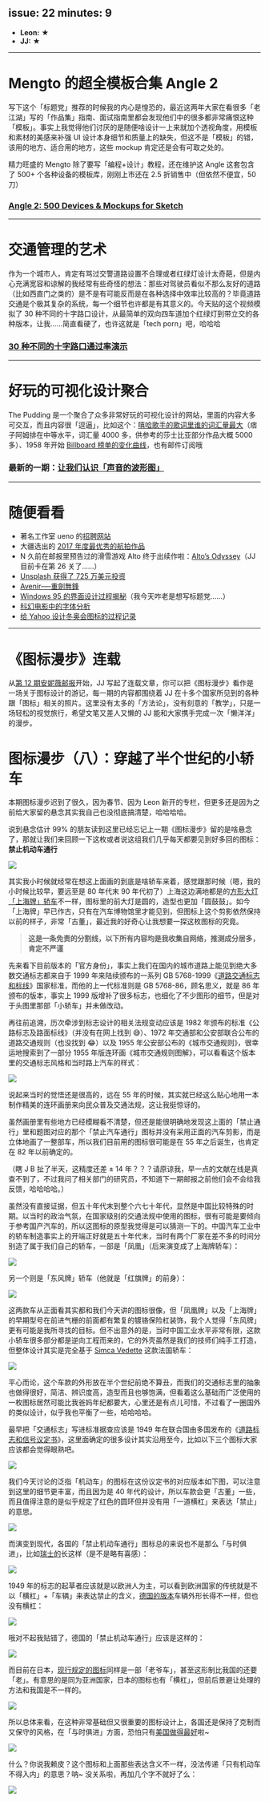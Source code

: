 issue: 22
minutes: 9
---

- **Leon:** ★
- **JJ:** ★

---

# Mengto 的超全模板合集 Angle 2
写下这个「标题党」推荐的时候我的内心是惶恐的，最近这两年大家在看很多「老江湖」写的「作品集」指南、面试指南里都会发现他们中的很多都非常痛恨这种「模板」。事实上我觉得他们讨厌的是随便啥设计一上来就加个透视角度，用模板和素材的美感来补强 UI 设计本身细节和质量上的缺失，但这不是「模板」的错，该用的地方、适合用的地方，这些 mockup 肯定还是会有可取之处的。

精力旺盛的 Mengto 除了要写「编程+设计」教程，还在维护这 Angle 这套包含了 500+ 个各种设备的模板库，刚刚上市还在 2.5 折销售中（但依然不便宜，50 刀）
### [Angle 2: 500 Devices & Mockups for Sketch](https://designcode.io/angle)

---

# 交通管理的艺术
作为一个城市人，肯定有骂过交警道路设置不合理或者红绿灯设计太奇葩，但是内心充满宽容和谅解的我经常有些奇怪的想法：那些对驾驶员看似不那么友好的道路（比如西直门之类的）是不是有可能反而是在各种选择中效率比较高的？毕竟道路交通是个极其复杂的系统，每一个细节也许都是有其意义的。今天贴的这个视频模拟了 30 种不同的十字路口设计，从最简单的双向四车道加个红绿灯到带立交的各种版本，让我……简直看硬了，也许这就是「tech porn」吧，哈哈哈
### [30 种不同的十字路口通过率演示](https://www.youtube.com/watch?time_continue=19&v=yITr127KZtQ)

---

# 好玩的可视化设计聚合
The Pudding 是一个聚合了众多非常好玩的可视化设计的网站，里面的内容大多可交互，而且内容很「逗逼」，比如这个：[嘻哈歌手的歌词里谁的词汇量最大](https://pudding.cool/2017/02/vocabulary/)（痞子阿姆排在中等水平，词汇量 4000 多，供参考的莎士比亚部分作品大概 5000 多）、1958 年开始 [Billboard 榜单的变化曲线](https://pudding.cool/2017/03/music-history/)，也有邮件订阅哦
### 最新的一期：[让我们认识「声音的波形图」](https://pudding.cool/2018/02/waveforms/)

---

# 随便看看
* 著名工作室 ueno 的[招聘网站](https://interview.ueno.co/)
* 大疆选出的 [2017 年度最优秀的航拍作品](https://mp.weixin.qq.com/s/m1Fl_mGOB_fEfN-XreRsJg)
* N 久前在邮报里预告过的滑雪游戏 Alto 终于出续作啦：[Alto’s Odyssey](https://itunes.apple.com/cn/app/%E9%98%BF%E5%B0%94%E6%89%98%E7%9A%84%E5%A5%A5%E5%BE%B7%E8%B5%9B/id1182456409?mt=8&at=1010lqta)（JJ 目前卡在第 26 关了……）
* [Unsplash 获得了 725 万美元投资](https://medium.com/unsplash/we-just-raised-7-25-million-for-unsplash-to-build-a-new-economy-around-photography-cedc8a999239)
* [Avenir──重劍無鋒](https://medium.com/@juliushui/avenir-%E9%87%8D%E5%8A%8D%E6%B1%82%E6%95%97-893a9c63c2c8)
* [Windows 95 的界面设计过程揭秘](https://socket3.wordpress.com/2018/02/03/designing-windows-95s-user-interface/)（我今天咋老是想写标题党……）
* [科幻电影中的字体分析](https://typesetinthefuture.com/)
* [给 Yahoo 设计冬奥会图标的过程记录](https://medium.com/budi-brain/designing-yahoos-winter-olympics-icons-75ccdafacc3d)

---

# 《图标漫步》连载
从[第 12 期安妮薇邮报](https://github.com/JJYing/Anyway-Post/tree/master/Posts/Markdown)开始，JJ 写起了连载文章，你可以把《图标漫步》看作是一场关于图标设计的游记，每一期的内容都围绕着 JJ 在十多个国家所见到的各种跟「图标」相关的照片。这里没有太多的「方法论」，没有刻意的「教学」，只是一场轻松的视觉旅行，希望文笔又差人又懒的 JJ 能和大家携手完成一次「懒洋洋」的漫步。


# 图标漫步（八）：穿越了半个世纪的小轿车
本期图标漫步迟到了很久，因为春节、因为 Leon 新开的专栏，但更多还是因为之前给大家留的悬念其实我自己也没彻底搞清楚，哈哈哈哈。

说到悬念估计 99% 的朋友读到这里已经忘记上一期《图标漫步》留的是啥悬念了，那就让我们来回顾一下这枚或者说这组我们几乎每天都要见到好多回的图标：**禁止机动车通行**

![](https://anw.red/iconwalk/08-01.jpg)

其实我小时候就经常在想这上面画的到底是啥轿车来着，感觉跟那时候（嗯，我的小时候比较早，要远至是 80 年代末 90 年代初了）上海这边满地都是的[方形大灯「上海牌」轿车](http://y3.ifengimg.com/cmpp/2014/08/15/07/146d414e-713e-41aa-99ea-456d7dc8c9e3.jpg)不一样，图标里的前大灯是圆的，造型也更加「圆鼓鼓」。如今「上海牌」早已作古，只有在汽车博物馆里才能见到，但图标上这个剪影依然保持以前的样子，非常「古董」，最近我的好奇心让我想要一探这枚图标的究竟。

> **这是一条免责的分割线，以下所有内容均是我收集自网络，推测成分居多，肯定不严谨**

先来看下目前版本的「官方身份」，事实上我们在国内的城市道路上能见到绝大多数交通标志都来自于 1999 年来陆续颁布的一系列 GB 5768-1999《[道路交通标志和标线](http://www.gb688.cn/bzgk/gb/std_list?r=0.148219769869115&p.p1=0&p.p2=gb5768&p.p90=circulation_date&p.p91=desc)》国家标准，而他的上一代标准则是 GB 5768-86，顾名思义，就是 86 年颁布的版本，事实上 1999 版增补了很多标志，也细化了不少图形的细节，但是对于头图里那部「小轿车」并未做改动。

再往前追溯，历次牵涉到标志设计的相关法规变动应该是 1982 年颁布的标准《公路标志及路面标线》（并没有在网上找到 😅）、1972 年交通部和公安部联合公布的道路交通规则（也没找到 😂）以及 1955 年公安部公布的《城市交通规则》，很幸运地搜索到了一部分 1955 年版连环画《城市交通规则图解》，可以看看这个版本里的交通标志风格和当时路上汽车的样式：

![](https://anw.red/iconwalk/08-02.jpg)

说起来当时的觉悟还是很高的，远在 55 年的时候，其实就已经这么贴心地用一本制作精美的连环画册来向民众普及交通法规，这让我挺惊讶的。

虽然画册里有些地方已经模糊看不清楚，但还是能很明确地发现这上面的「禁止通行」里和题图对应的那个「禁止汽车通行」图标并没有采用正面的汽车剪影，而是立体地画了一整部车，所以我们目前用的图标很可能是在 55 年之后诞生，也肯定在 82 年以前确定的。

（瞎 J B 扯了半天，这精度还差 ± 14 年？？？请原谅我，早一点的文献在线是真查不到了，不过我问了相关部门的研究员，不知道下一期邮报之前他们会不会给我反馈，哈哈哈哈。）

虽然没有直接证据，但五十年代末到整个六七十年代，显然是中国比较特殊的时期。以当时的政治气氛，在国家级别的交通法规中使用的图标，很有可能是要倾向于参考国产汽车的，所以这图标的原型我觉得是可以猜测一下的。中国汽车工业中的轿车制造事实上的开端正好就是五十年代末，当时有两个厂家在差不多的时间分别造了属于我们自己的轿车，一部是「凤凰」（后来演变成了上海牌轿车）：

![](https://anw.red/iconwalk/08-03.jpg)

另一个则是「东风牌」轿车（他就是「红旗牌」的前身）：

![](https://anw.red/iconwalk/08-04.jpg)

这两款车从正面看其实都和我们今天讲的图标很像，但「凤凰牌」以及「上海牌」的早期型号在前进气栅的前面都有繁复的镀铬保险杠装饰，我个人觉得「东风牌」更有可能是我所寻找的目标。但不出意外的是，当时中国工业水平非常有限，这款小轿车很多部分都是逆向工程而来的，它的外壳虽然是我们的技师们纯手工打造，但整体设计其实是完全基于 [Simca Vedette](https://www.wikiwand.com/en/Simca_Vedette) 这款法国轿车：

![](https://anw.red/iconwalk/08-05.jpg)

平心而论，这个车款的外形放在半个世纪前绝不算丑，而我们的交通标志里的抽象也做得很好，简洁、辨识度高，造型而且也够饱满，但看着这么基础而广泛使用的一枚图标居然可能比我爸妈年纪都要大，心里还是有点儿可惜，不过看了一圈国外的类似设计，似乎我也平衡了一些，哈哈哈哈。

最早把「交通标志」写进标准据查应该是 1949 年在联合国由多国发布的《[道路标志和信号议定书](http://www.unece.org/fileadmin/DAM/trans/conventn/ProtocolRoadSigns.pdf)》，这里面确定的很多设计其实沿用至今，比如以下三个图标大家应该都会觉得眼熟吧。

![](https://anw.red/iconwalk/08-06.jpg)

我们今天讨论的泛指「机动车」的图标在这份议定书的对应版本如下图，可以注意到这里的细节更丰富，而且因为是 40 年代的设计，所以车款会更「古董」一些，而且值得注意的是似乎规定了红色的圆环但并没有用「一道横杠」来表达「禁止」的意思。

![](https://anw.red/iconwalk/08-07.jpg)

而演变到现代，各国的「禁止机动车通行」图标总的来说也不是那么「与时俱进」，比如[瑞士的](https://www.wikiwand.com/en/Road_signs_in_Switzerland_and_Liechtenstein)长这样（是不是略有喜感）：

![](https://anw.red/iconwalk/08-08.jpg)

1949 年的标志的起草者应该就是以欧洲人为主，可以看到欧洲国家的传统就是不以「横杠」+「车辆」来表达禁止的含义，[德国的版本](https://www.wikiwand.com/en/Road_signs_in_Germany)车辆外形长得不一样，但也没有横杠：

![](https://anw.red/iconwalk/08-09.jpg)

哦对不起我贴错了，德国的「禁止机动车通行」应该是这样的：

![](https://anw.red/iconwalk/08-10.jpg)

而目前在日本，[现行规定的图标](https://www.wikiwand.com/en/Road_signs_in_Japan)同样是一部「老爷车」，甚至这形制比我国的还要「老」。有意思的是同为亚洲国家，日本的图标也有「横杠」，但前后景避让处理的方法和我国是不一样的。

![](https://anw.red/iconwalk/08-11.jpg)

所以总体来看，在这种非常基础但又很重要的图标设计上，各国还是保持了克制而又保守的风格，在「与时俱进」方面，恐怕只有[美国做得最好](https://www.wikiwand.com/en/Road_signs_in_the_United_States)啦~

![](https://anw.red/iconwalk/08-12.jpg)

什么？你说我赖皮？这个图标和上面那些表达含义不一样，没法传递「只有机动车不得入内」的意思？呐~ 没关系啦，再加几个字不就好了么：

![](https://anw.red/iconwalk/08-13.jpg)

